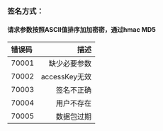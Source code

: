 ### 签名方式：
#### 请求参数按照ASCII值排序加加密密，通过hmac MD5
| 错误码      |     描述  | 
| :-------- | --------:| 
|  70001    |   	缺少必要参数 | 
|  70002|   	accessKey无效     |
| 70003         | 签名不正确     |
| 70004| 	用户不存在    |
| 70005| 	数据包过期   |
